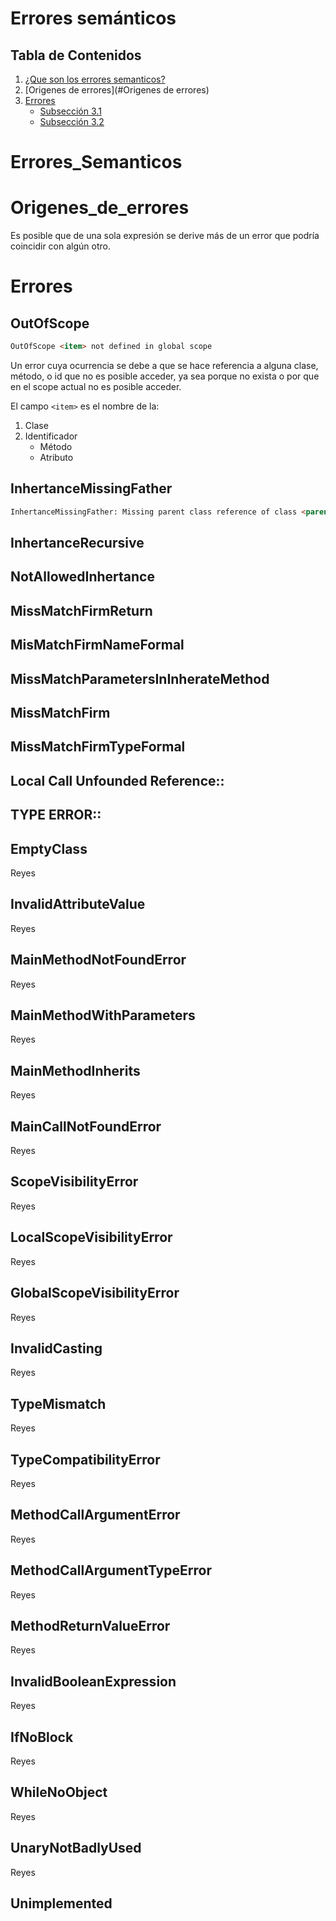 # Errores semánticos

## Tabla de Contenidos

1. [¿Que son los errores semanticos?](#Erores_semanticos)
2. [Origenes de errores](#Origenes de errores)
3. [Errores](#Errores)
   - [Subsección 3.1](#subsección-31)
   - [Subsección 3.2](#subsección-32)

# Errores_Semanticos


# Origenes_de_errores

Es posible que de una sola expresión se derive más de un error que podría 
coincidir con algún otro. 

# Errores

## OutOfScope

```html
OutOfScope <item> not defined in global scope
```

Un error cuya ocurrencia se debe a que se hace referencia 
a alguna clase, método, o id que no es posible acceder,
ya sea porque no exista o por que en el scope actual no es posible 
acceder. 

El campo `<item>` es el nombre de la:
1. Clase
2. Identificador
   - Método
   - Atributo

## InhertanceMissingFather

```html
InhertanceMissingFather: Missing parent class reference of class <parent_class>, called <next_class>"
```

## InhertanceRecursive

## NotAllowedInhertance

## MissMatchFirmReturn

## MisMatchFirmNameFormal

## MissMatchParametersInInherateMethod

## MissMatchFirm

## MissMatchFirmTypeFormal

## Local Call Unfounded Reference::

## TYPE ERROR::


## EmptyClass
Reyes

## InvalidAttributeValue
Reyes

## MainMethodNotFoundError
Reyes 

## MainMethodWithParameters
Reyes

## MainMethodInherits
Reyes

## MainCallNotFoundError
Reyes 

## ScopeVisibilityError
Reyes

## LocalScopeVisibilityError
Reyes

## GlobalScopeVisibilityError
Reyes 

## InvalidCasting
Reyes

## TypeMismatch
Reyes

##  TypeCompatibilityError
Reyes

## MethodCallArgumentError
Reyes

## MethodCallArgumentTypeError
Reyes

## MethodReturnValueError
Reyes

## InvalidBooleanExpression
Reyes

## IfNoBlock
Reyes

## WhileNoObject
Reyes

## UnaryNotBadlyUsed
Reyes










## Unimplemented


